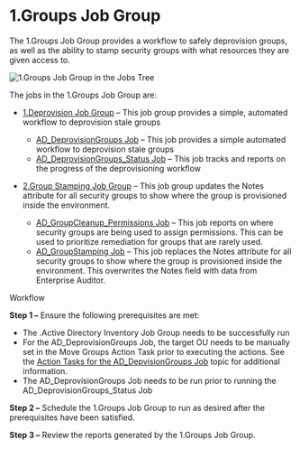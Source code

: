# 1.Groups Job Group

The 1.Groups Job Group provides a workflow to safely deprovision groups, as well as the ability to
stamp security groups with what resources they are given access to.

![1.Groups Job Group in the Jobs Tree](/img/product_docs/accessanalyzer/11.6/accessanalyzer/solutions/activedirectory/cleanup/groups/groupsjobtree.webp)

The jobs in the 1.Groups Job Group are:

- [1.Deprovision Job Group](/docs/accessanalyzer/11.6/solutions/activedirectory/cleanup/groups/deprovision/overview.md)
  – This job group provides a simple, automated workflow to deprovision stale groups

    - [AD_DeprovisionGroups Job](/docs/accessanalyzer/11.6/solutions/activedirectory/cleanup/groups/deprovision/ad_deprovisiongroups.md)
      – This job provides a simple automated workflow to deprovision stale groups
    - [AD_DeprovisionGroups_Status Job](/docs/accessanalyzer/11.6/solutions/activedirectory/cleanup/groups/deprovision/ad_deprovisiongroups_status.md)
      – This job tracks and reports on the progress of the deprovisioning workflow

- [2.Group Stamping Job Group](/docs/accessanalyzer/11.6/solutions/activedirectory/cleanup/groups/stamping/overview.md)
  – This job group updates the Notes attribute for all security groups to show where the group is
  provisioned inside the environment.

    - [AD_GroupCleanup_Permissions Job](/docs/accessanalyzer/11.6/solutions/activedirectory/cleanup/groups/stamping/ad_groupcleanup_permissions.md)
      – This job reports on where security groups are being used to assign permissions. This can be
      used to prioritize remediation for groups that are rarely used.
    - [AD_GroupStamping Job](/docs/accessanalyzer/11.6/solutions/activedirectory/cleanup/groups/stamping/ad_groupstamping.md)
      – This job replaces the Notes attribute for all security groups to show where the group is
      provisioned inside the environment. This overwrites the Notes field with data from Enterprise
      Auditor.

Workflow

**Step 1 –** Ensure the following prerequisites are met:

- The .Active Directory Inventory Job Group needs to be successfully run
- For the AD_DeprovisionGroups Job, the target OU needs to be manually set in the Move Groups Action
  Task prior to executing the actions. See the
  [Action Tasks for the AD_DepvisionGroups Job](/docs/accessanalyzer/11.6/solutions/activedirectory/cleanup/groups/deprovision/ad_deprovisiongroups.md#action-tasks-for-the-ad_depvisiongroups-job)
  topic for additional information.
- The AD_DeprovisionGroups Job needs to be run prior to running the AD_DeprovisionGroups_Status Job

**Step 2 –** Schedule the 1.Groups Job Group to run as desired after the prerequisites have been
satisfied.

**Step 3 –** Review the reports generated by the 1.Groups Job Group.
